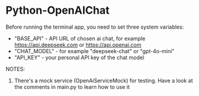 # Python-OpenAIChat

Before running the terminal app, you need to set three system variables:

- "BASE_API" - API URL of chosen ai chat, for example https://api.deepseek.com or https://api.openai.com
- "CHAT_MODEL" - for example "deepseek-chat" or "gpt-4o-mini"
- "API_KEY" - your personal API key of the chat model

NOTES:

1. There's a mock service (OpenAiServiceMock) for testing. Have a look at the comments in main.py to learn how to use it